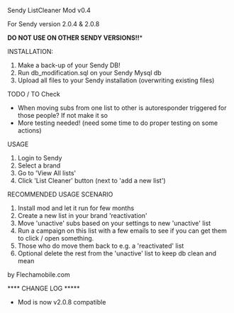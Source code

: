 Sendy ListCleaner Mod v0.4

For Sendy version 2.0.4 & 2.0.8

****DO NOT USE ON OTHER SENDY VERSIONS!!*****

INSTALLATION:
1. Make a back-up of your Sendy DB!
2. Run db_modification.sql on your Sendy Mysql db
3. Upload all files to your Sendy installation (overwriting existing files)

TODO / TO Check
- When moving subs from one list to other is autoresponder triggered for those people? If not make it so
- More testing needed! (need some time to do proper testing on some actions)

USAGE
1. Login to Sendy
2. Select a brand
3. Go to 'View All lists'
4. Click 'List Cleaner' button (next to 'add a new list')


RECOMMENDED USAGE SCENARIO
1. Install mod and let it run for few months 
2. Create a new list in your brand 'reactivation'
3. Move 'unactive' subs based on your settings to new 'unactive' list
4. Run a campaign on this list with a few emails to see if you can get them to click / open something.
5. Those who do move them back to e.g. a 'reactivated' list
6. Optional delete the rest from the 'unactive' list to keep db clean and mean


by Flechamobile.com


**** CHANGE LOG *****
- Mod is now v2.0.8 compatible
